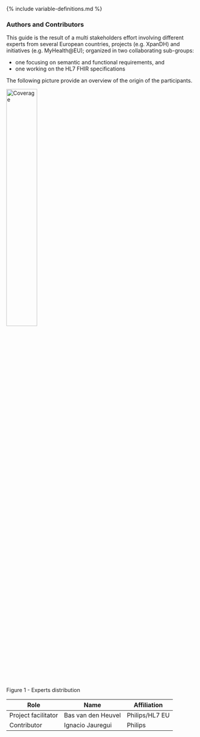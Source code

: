{% include variable-definitions.md %}

### Authors and Contributors

This guide is the result of a multi  stakeholders effort involving different experts from several 
European countries, projects (e.g. XpanDH) and initiatives (e.g. MyHealth@EU); organized in two collaborating sub-groups:
- one focusing on semantic and functional requirements, and
- one working on the HL7 FHIR specifications

The following picture provide an overview of the origin of the participants.

<div>
    <img src="eu-coverage.png"  alt="Coverage" width="40%">
    <p>Figure 1 - Experts distribution</p>
    <p></p>
</div>

|Role                | Name                | Affiliation    |
|--------------------|---------------------|----------------|
| Project facilitator|  Bas van den Heuvel | Philips/HL7 EU |
| Contributor        |  Ignacio Jauregui   | Philips        |
